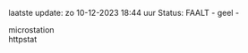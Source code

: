 laatste update: 
zo 10-12-2023 18:44   uur 
Status: FAALT - geel - 
<div class="service Y">microstation</div><div class="service G">httpstat</div>